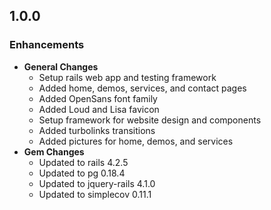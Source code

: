 ## 1.0.0

### Enhancements
- **General Changes**
  - Setup rails web app and testing framework
  - Added home, demos, services, and contact pages
  - Added OpenSans font family
  - Added Loud and Lisa favicon
  - Setup framework for website design and components
  - Added turbolinks transitions
  - Added pictures for home, demos, and services
- **Gem Changes**
  - Updated to rails 4.2.5
  - Updated to pg 0.18.4
  - Updated to jquery-rails 4.1.0
  - Updated to simplecov 0.11.1
